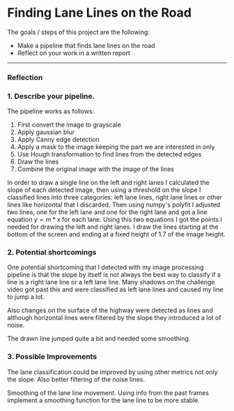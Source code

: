# Finding Lane Lines on the Road

The goals / steps of this project are the following:
* Make a pipeline that finds lane lines on the road
* Reflect on your work in a written report


[//]: # (Image References)

[image1]: ./examples/grayscale.jpg "Grayscale"

---

### Reflection

### 1. Describe your pipeline.

The pipeline works as follows:
1. First convert the image to grayscale
2. Apply gaussian blur
3. Apply Canny edge detection
4. Apply a mask to the image keeping the part we are interested in only
5. Use Hough transformation to find lines from the detected edges
6. Draw the lines
7. Combine the original image with the image of the lines

In order to draw a single line on the left and right lanes I calculated the slope of each detected image, then using a threshold on the slope I classified lines into three categories: left lane lines, right lane lines or other lines like horizontal that I discarded.
Then using numpy's polyfit I adjusted two lines, one for the left lane and one for the right lane and got a line equation $y = m*x$ for each lane. Using this two equations I got the points I needed for drawing the left and right lanes. I draw the lines starting at the bottom of the screen and ending at a fixed height of 1.7 of the image height.

### 2. Potential shortcomings

One potential shortcoming that I detected with my image processing pipeline is that the slope by itself is not always the best way to classify if a line is a right lane line or a left lane line. Many shadows on the challenge video got past this and were classified as left lane lines and caused my line to jump a lot.

Also changes on the surface of the highway were detected as lines and although horizontal lines were filtered by the slope they introduced a lot of noise.

The drawn line jumped quite a bit and needed some smoothing.


### 3. Possible Improvements

The lane classification could be improved by using other metrics not only the slope. Also better filtering of the noise lines.

Smoothing of the lane line movement. Using info from the past frames implement a smoothing function for the lane line to be more stable.
